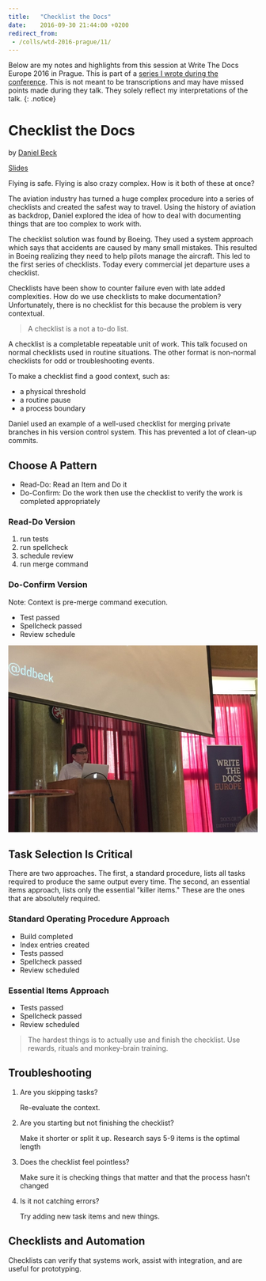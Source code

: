 ```yaml
---
title:   "Checklist the Docs"
date:    2016-09-30 21:44:00 +0200
redirect_from:
 - /colls/wtd-2016-prague/11/
---
```


Below are my notes and highlights from this session at Write The Docs
Europe 2016 in Prague.  This is part of a [series I wrote during the
conference](/technology/2016/09/20/wtd.html).  This is not meant to be
transcriptions and may have missed points made during they talk.
They solely reflect my interpretations of the talk.
{: .notice}

# Checklist the Docs

by [Daniel Beck](https://twitter.com/ddbeck)

[Slides](https://ddbeck.com/wtdeu2016)

Flying is safe. Flying is also crazy complex.  How is it both of these
at once?

The aviation industry has turned a huge complex procedure into a series
of checklists and created the safest way to travel.  Using the history
of aviation as backdrop, Daniel explored the idea of how to deal with
documenting things that are too complex to work with.

The checklist solution was found by Boeing.  They used a system
approach which says that accidents are caused by many small mistakes.
This resulted in Boeing realizing they need to help pilots manage
the aircraft.  This led to the first series of checklists.  Today every
commercial jet departure uses a checklist.

Checklists have been show to counter failure even with late added
complexities.  How do we use checklists to make documentation?
Unfortunately, there is no checklist for this because the problem is
very contextual.

> A checklist is a not a to-do list.

A checklist is a completable repeatable unit of work.  This talk focused
on normal checklists used in routine situations.  The other format is
non-normal checklists for odd or troubleshooting events.

To make a checklist find a good context, such as:

* a physical threshold
* a routine pause
* a process boundary

Daniel used an example of a well-used checklist for merging private
branches in his version control system.  This has prevented a lot of
clean-up commits.

## Choose A Pattern

* Read-Do: Read an Item and Do it
* Do-Confirm: Do the work then use the checklist to verify the work is
   completed appropriately

### Read-Do Version

1. run tests
2. run spellcheck
3. schedule review
4. run merge command

### Do-Confirm Version

Note: Context is pre-merge command execution.

* Test passed
* Spellcheck passed
* Review schedule

![](/img/2016/WTD/Daniel.jpg)

## Task Selection Is Critical

There are two approaches.  The first, a standard procedure, lists all
tasks required to produce the same output every time.  The second, an
essential items approach, lists only the essential "killer items." These
are the ones that are absolutely required.

### Standard Operating Procedure Approach

* Build completed
* Index entries created
* Tests passed
* Spellcheck passed
* Review scheduled

### Essential Items Approach

* Tests passed 
* Spellcheck passed
* Review scheduled

> The hardest things is to actually use and finish the checklist.
Use rewards, rituals and monkey-brain training.

## Troubleshooting

1. Are you skipping tasks?

    Re-evaluate the context.

1. Are you starting but not finishing the checklist?

    Make it shorter or split it up.  Research says 5-9 items is the
    optimal length

1. Does the checklist feel pointless?

    Make sure it is checking things that matter and that the process
    hasn't changed

1. Is it not catching errors?

    Try adding new task items and new things.

## Checklists and Automation

Checklists can verify that systems work, assist with integration, and
are useful for prototyping.
